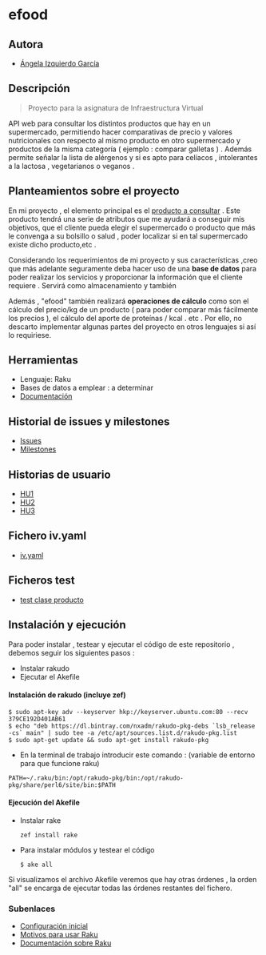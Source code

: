 # efood

## Autora

- [Ángela Izquierdo García](https://github.com/angelaig-ugr)

## Descripción

> Proyecto para la asignatura de Infraestructura Virtual 

API web para consultar los distintos productos que hay en un supermercado, permitiendo hacer comparativas de precio y valores nutricionales con respecto al mismo producto en otro supermercado y productos de la misma categoría ( ejemplo : comparar galletas ) . Además permite señalar la lista de alérgenos y si es apto para celíacos , intolerantes a la lactosa , vegetarianos o veganos .


## Planteamientos sobre el proyecto

En mi proyecto , el elemento principal es el [producto a consultar](https://github.com/angelaig-ugr/efood/blob/master/src/product.raku) . Este producto tendrá una serie de atributos que me ayudará a conseguir mis objetivos, que el cliente pueda elegir el supermercado o producto que más le convenga a su bolsillo o salud ,  poder localizar si en tal supermercado existe dicho producto,etc .

Considerando los requerimientos de mi proyecto y sus características ,creo que  más adelante seguramente deba hacer uso de una **base de datos** para poder realizar los servicios y proporcionar la información que el cliente requiere . Servirá como almacenamiento y también 

Además , "efood" también realizará **operaciones de cálculo** como son el cálculo del precio/kg de un producto ( para poder comparar más fácilmente los precios ), el cálculo del aporte de proteínas / kcal . etc . Por ello, no descarto implementar algunas partes del proyecto en otros lenguajes si así lo requiriese.

## Herramientas

- Lenguaje: Raku 
- Bases de datos a emplear : a determinar
- [Documentación ](https://github.com/angelaig-ugr/efood/tree/master/docs)


## Historial de issues y milestones 
- [Issues](https://github.com/angelaig-ugr/efood/issues)
- [Milestones](https://github.com/angelaig-ugr/efood/milestones)

## Historias de usuario 
- [HU1](https://github.com/angelaig-ugr/efood/issues/11)
- [HU2](https://github.com/angelaig-ugr/efood/issues/3)
- [HU3](https://github.com/angelaig-ugr/efood/issues/18)

## Fichero iv.yaml
- [iv.yaml](https://github.com/angelaig-ugr/efood/blob/master/iv.yaml)

## Ficheros test
- [test clase producto](https://github.com/angelaig-ugr/efood/blob/master/t/test.t)

## Instalación y ejecución 
Para poder instalar , testear y ejecutar el código de este repositorio , debemos seguir los siguientes pasos :
- Instalar rakudo
- Ejecutar el Akefile 


#### Instalación de rakudo (incluye zef) 
```
$ sudo apt-key adv --keyserver hkp://keyserver.ubuntu.com:80 --recv 379CE192D401AB61
$ echo "deb https://dl.bintray.com/nxadm/rakudo-pkg-debs `lsb_release -cs` main" | sudo tee -a /etc/apt/sources.list.d/rakudo-pkg.list
$ sudo apt-get update && sudo apt-get install rakudo-pkg
```

- En la terminal de trabajo introducir este comando : (variable de entorno para que funcione raku)
```
PATH=~/.raku/bin:/opt/rakudo-pkg/bin:/opt/rakudo-pkg/share/perl6/site/bin:$PATH

```

#### Ejecución del Akefile

- Instalar rake 

	```
	zef install rake 
	
	```
- Para instalar módulos y testear el código 
	```
	$ ake all

	```
Si visualizamos el archivo Akefile veremos que hay otras órdenes , la orden "all" se encarga de ejecutar todas las órdenes restantes del fichero.

### Subenlaces
- [Configuración inicial ](docs/git.md)
- [Motivos para usar Raku](docs/herramientas.md)
- [Documentación sobre Raku](https://github.com/Raku/Documentable)




